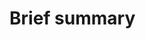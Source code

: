 <!-- Hai! Kami segenap member Teknologi Umum seneng banget! -->
<!-- Satu PR, mau itu blog post atau fix bug disini itu sangat berarti loh. -->

# Brief summary

<!-- Kasih tau, kamu ubah apa aja? -->
